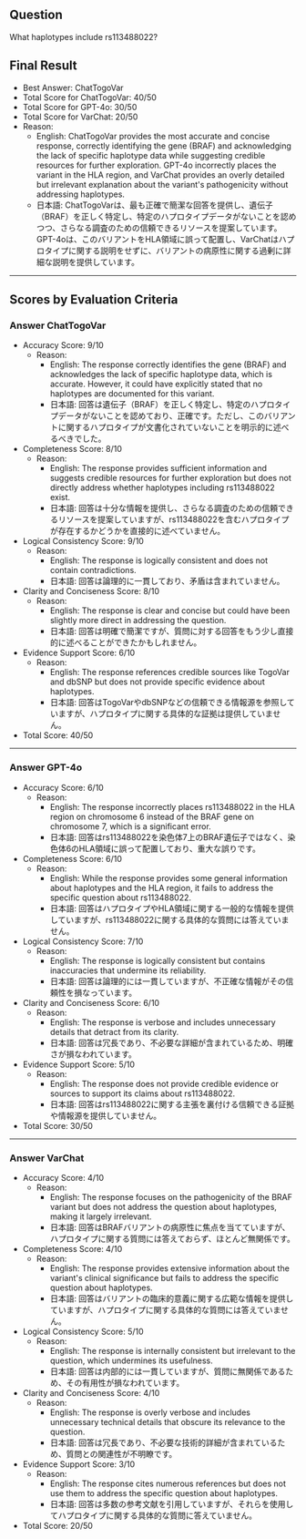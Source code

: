 ## Question

What haplotypes include rs113488022?

## Final Result

- Best Answer: ChatTogoVar
- Total Score for ChatTogoVar: 40/50
- Total Score for GPT-4o: 30/50
- Total Score for VarChat: 20/50
- Reason:
  - English: ChatTogoVar provides the most accurate and concise response, correctly identifying the gene (BRAF) and acknowledging the lack of specific haplotype data while suggesting credible resources for further exploration. GPT-4o incorrectly places the variant in the HLA region, and VarChat provides an overly detailed but irrelevant explanation about the variant's pathogenicity without addressing haplotypes.
  - 日本語: ChatTogoVarは、最も正確で簡潔な回答を提供し、遺伝子（BRAF）を正しく特定し、特定のハプロタイプデータがないことを認めつつ、さらなる調査のための信頼できるリソースを提案しています。GPT-4oは、このバリアントをHLA領域に誤って配置し、VarChatはハプロタイプに関する説明をせずに、バリアントの病原性に関する過剰に詳細な説明を提供しています。

---

## Scores by Evaluation Criteria

### Answer ChatTogoVar
- Accuracy Score: 9/10
  - Reason: 
    - English: The response correctly identifies the gene (BRAF) and acknowledges the lack of specific haplotype data, which is accurate. However, it could have explicitly stated that no haplotypes are documented for this variant.
    - 日本語: 回答は遺伝子（BRAF）を正しく特定し、特定のハプロタイプデータがないことを認めており、正確です。ただし、このバリアントに関するハプロタイプが文書化されていないことを明示的に述べるべきでした。
- Completeness Score: 8/10
  - Reason: 
    - English: The response provides sufficient information and suggests credible resources for further exploration but does not directly address whether haplotypes including rs113488022 exist.
    - 日本語: 回答は十分な情報を提供し、さらなる調査のための信頼できるリソースを提案していますが、rs113488022を含むハプロタイプが存在するかどうかを直接的に述べていません。
- Logical Consistency Score: 9/10
  - Reason: 
    - English: The response is logically consistent and does not contain contradictions.
    - 日本語: 回答は論理的に一貫しており、矛盾は含まれていません。
- Clarity and Conciseness Score: 8/10
  - Reason: 
    - English: The response is clear and concise but could have been slightly more direct in addressing the question.
    - 日本語: 回答は明確で簡潔ですが、質問に対する回答をもう少し直接的に述べることができたかもしれません。
- Evidence Support Score: 6/10
  - Reason: 
    - English: The response references credible sources like TogoVar and dbSNP but does not provide specific evidence about haplotypes.
    - 日本語: 回答はTogoVarやdbSNPなどの信頼できる情報源を参照していますが、ハプロタイプに関する具体的な証拠は提供していません。
- Total Score: 40/50

---

### Answer GPT-4o
- Accuracy Score: 6/10
  - Reason: 
    - English: The response incorrectly places rs113488022 in the HLA region on chromosome 6 instead of the BRAF gene on chromosome 7, which is a significant error.
    - 日本語: 回答はrs113488022を染色体7上のBRAF遺伝子ではなく、染色体6のHLA領域に誤って配置しており、重大な誤りです。
- Completeness Score: 6/10
  - Reason: 
    - English: While the response provides some general information about haplotypes and the HLA region, it fails to address the specific question about rs113488022.
    - 日本語: 回答はハプロタイプやHLA領域に関する一般的な情報を提供していますが、rs113488022に関する具体的な質問には答えていません。
- Logical Consistency Score: 7/10
  - Reason: 
    - English: The response is logically consistent but contains inaccuracies that undermine its reliability.
    - 日本語: 回答は論理的には一貫していますが、不正確な情報がその信頼性を損なっています。
- Clarity and Conciseness Score: 6/10
  - Reason: 
    - English: The response is verbose and includes unnecessary details that detract from its clarity.
    - 日本語: 回答は冗長であり、不必要な詳細が含まれているため、明確さが損なわれています。
- Evidence Support Score: 5/10
  - Reason: 
    - English: The response does not provide credible evidence or sources to support its claims about rs113488022.
    - 日本語: 回答はrs113488022に関する主張を裏付ける信頼できる証拠や情報源を提供していません。
- Total Score: 30/50

---

### Answer VarChat
- Accuracy Score: 4/10
  - Reason: 
    - English: The response focuses on the pathogenicity of the BRAF variant but does not address the question about haplotypes, making it largely irrelevant.
    - 日本語: 回答はBRAFバリアントの病原性に焦点を当てていますが、ハプロタイプに関する質問には答えておらず、ほとんど無関係です。
- Completeness Score: 4/10
  - Reason: 
    - English: The response provides extensive information about the variant's clinical significance but fails to address the specific question about haplotypes.
    - 日本語: 回答はバリアントの臨床的意義に関する広範な情報を提供していますが、ハプロタイプに関する具体的な質問には答えていません。
- Logical Consistency Score: 5/10
  - Reason: 
    - English: The response is internally consistent but irrelevant to the question, which undermines its usefulness.
    - 日本語: 回答は内部的には一貫していますが、質問に無関係であるため、その有用性が損なわれています。
- Clarity and Conciseness Score: 4/10
  - Reason: 
    - English: The response is overly verbose and includes unnecessary technical details that obscure its relevance to the question.
    - 日本語: 回答は冗長であり、不必要な技術的詳細が含まれているため、質問との関連性が不明瞭です。
- Evidence Support Score: 3/10
  - Reason: 
    - English: The response cites numerous references but does not use them to address the specific question about haplotypes.
    - 日本語: 回答は多数の参考文献を引用していますが、それらを使用してハプロタイプに関する具体的な質問に答えていません。
- Total Score: 20/50